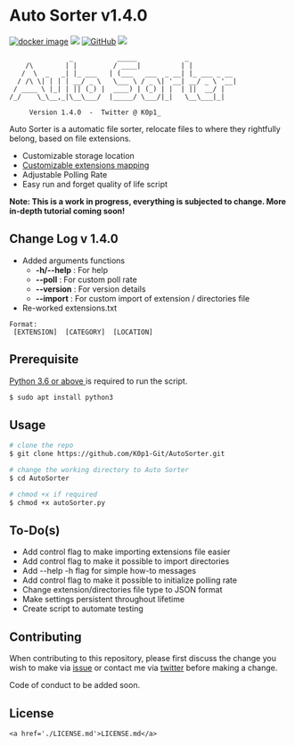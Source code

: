 # Auto Sorter v1.4.0
<p align=left>
<a target="_blank" href="https://github.com/K0p1-Git/autoSorter/"><img alt="docker image" src="https://img.shields.io/badge/Version-_1.4.0-blue.svg"></a>
<a target="_blank" href="https://www.python.org/downloads/" title="Python version"><img src="https://img.shields.io/badge/python-%3E=_3.6-green.svg"></a>
<a target="_blank" href="https://github.com/K0p1-Git/AutoSorter/blob/master/LICENSE.md" title="License"><img alt="GitHub" src="https://img.shields.io/badge/license-MIT-black"></a>
<a target="_blank" href="https://twitter.com/intent/tweet?text=Improve%20Productivity%20with%20Auto%20Sorter%20&url=https://github.com/K0p1-Git/autoSorter/&&hashtags=Productivity,%20Python,%20Script" title="Share on Tweeter"><img src="https://img.shields.io/twitter/url/http/shields.io.svg?style=social"></a>
</p>         

```
               _           _____            _            
    /\        | |         / ____|          | |           
   /  \  _   _| |_ ___   | (___   ___  _ __| |_ ___ _ __ 
  / /\ \| | | | __/ _ \   \___ \ / _ \| '__| __/ _ \ '__|
 / ____ \ |_| | || (_) |  ____) | (_) | |  | ||  __/ |   
/_/    \_\__,_|\__\___/  |_____/ \___/|_|   \__\___|_|   
  
     Version 1.4.0  -  Twitter @ K0p1_
```                                                          
Auto Sorter is a automatic file sorter, relocate files to where they rightfully belong, based on file extensions.
- Customizable storage location
- <a href='./extensions.txt'>Customizable extensions mapping</a>
- Adjustable Polling Rate
- Easy run and forget quality of life script 

__Note: This is a work in progress, everything is subjected to change. More in-depth tutorial coming soon!__

## Change Log v 1.4.0
- Added arguments functions
  - **-h/--help** : For help
  - **--poll**    : For custom poll rate
  - **--version** : For version details
  - **--import**  : For custom import of extension / directories file
 - Re-worked extensions.txt
 ```
 Format:
  [EXTENSION]  [CATEGORY]  [LOCATION]
 ```
## Prerequisite 

[Python 3.6 or above ](https://www.python.org/download/releases/3.0/) is required to run the script.

```bash
$ sudo apt install python3
```

## Usage

```bash
# clone the repo
$ git clone https://github.com/K0p1-Git/AutoSorter.git

# change the working directory to Auto Sorter
$ cd AutoSorter

# chmod +x if required
$ chmod +x autoSorter.py
```
## To-Do(s)
- Add control flag to make importing extensions file easier
- Add control flag to make it possible to import directories
- Add --help -h flag for simple how-to messages
- Add control flag to make it possible to initialize polling rate
- Change extension/directories file type to JSON format
- Make settings persistent throughout lifetime
- Create script to automate testing

## Contributing
When contributing to this repository, please first discuss the change you wish to make via <a href='https://github.com/K0p1-Git/AutoSorter/issues'>issue</a> or contact me via <a href='https://twitter.com/K0p1_'>twitter</a> before making a change.

Code of conduct to be added soon. 

## License
```
<a href='./LICENSE.md'>LICENSE.md</a>
```
